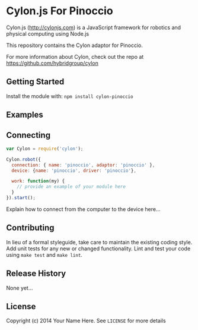 # Cylon.js For Pinoccio

Cylon.js (http://cylonjs.com) is a JavaScript framework for robotics and
physical computing using Node.js

This repository contains the Cylon adaptor for Pinoccio.

For more information about Cylon, check out the repo at
https://github.com/hybridgroup/cylon

## Getting Started

Install the module with: `npm install cylon-pinoccio`

## Examples

## Connecting

```javascript
var Cylon = require('cylon');

Cylon.robot({
  connection: { name: 'pinoccio', adaptor: 'pinoccio' },
  device: {name: 'pinoccio', driver: 'pinoccio'},

  work: function(my) {
    // provide an example of your module here
  }
}).start();
```

Explain how to connect from the computer to the device here...

## Contributing

In lieu of a formal styleguide, take care to maintain the existing coding style.
Add unit tests for any new or changed functionality. Lint and test your code
using `make test` and `make lint`.

## Release History

None yet...

## License

Copyright (c) 2014 Your Name Here. See `LICENSE` for more details
